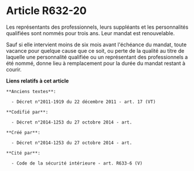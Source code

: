 # Article R632-20

Les représentants des professionnels, leurs suppléants et les personnalités qualifiées sont nommés pour trois ans. Leur
mandat est renouvelable.

Sauf si elle intervient moins de six mois avant l'échéance du mandat, toute vacance pour quelque cause que ce soit, ou perte
de la qualité au titre de laquelle une personnalité qualifiée ou un représentant des professionnels a été nommé, donne lieu à
remplacement pour la durée du mandat restant à courir.

**Liens relatifs à cet article**

	**Anciens textes**:

	  - Décret n°2011-1919 du 22 décembre 2011 - art. 17 (VT)

	**Codifié par**:

	  - Décret n°2014-1253 du 27 octobre 2014 - art.

	**Créé par**:

	  - Décret n°2014-1253 du 27 octobre 2014 - art.

	**Cité par**:

	  - Code de la sécurité intérieure - art. R633-6 (V)
